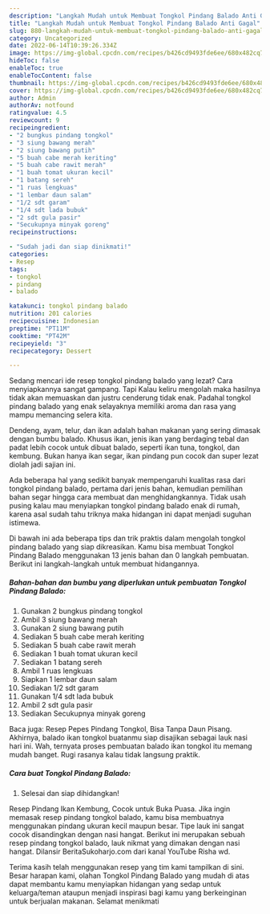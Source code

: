 ```yaml
---
description: "Langkah Mudah untuk Membuat Tongkol Pindang Balado Anti Gagal"
title: "Langkah Mudah untuk Membuat Tongkol Pindang Balado Anti Gagal"
slug: 880-langkah-mudah-untuk-membuat-tongkol-pindang-balado-anti-gagal
category: Uncategorized
date: 2022-06-14T10:39:26.334Z
image: https://img-global.cpcdn.com/recipes/b426cd9493fde6ee/680x482cq70/tongkol-pindang-balado-foto-resep-utama.jpg
hideToc: false
enableToc: true
enableTocContent: false
thumbnail: https://img-global.cpcdn.com/recipes/b426cd9493fde6ee/680x482cq70/tongkol-pindang-balado-foto-resep-utama.jpg
cover: https://img-global.cpcdn.com/recipes/b426cd9493fde6ee/680x482cq70/tongkol-pindang-balado-foto-resep-utama.jpg
author: Admin
authorAv: notfound
ratingvalue: 4.5
reviewcount: 9
recipeingredient:
- "2 bungkus pindang tongkol"
- "3 siung bawang merah"
- "2 siung bawang putih"
- "5 buah cabe merah keriting"
- "5 buah cabe rawit merah"
- "1 buah tomat ukuran kecil"
- "1 batang sereh"
- "1 ruas lengkuas"
- "1 lembar daun salam"
- "1/2 sdt garam"
- "1/4 sdt lada bubuk"
- "2 sdt gula pasir"
- "Secukupnya minyak goreng"
recipeinstructions:

- "Sudah jadi dan siap dinikmati!"
categories:
- Resep
tags:
- tongkol
- pindang
- balado

katakunci: tongkol pindang balado 
nutrition: 201 calories
recipecuisine: Indonesian
preptime: "PT11M"
cooktime: "PT42M"
recipeyield: "3"
recipecategory: Dessert

---
```



Sedang mencari ide resep tongkol pindang balado yang lezat? Cara menyiapkannya sangat gampang. Tapi Kalau keliru mengolah maka hasilnya tidak akan memuaskan dan justru cenderung tidak enak. Padahal tongkol pindang balado yang enak selayaknya memiliki aroma dan rasa yang mampu memancing selera kita.


Dendeng, ayam, telur, dan ikan adalah bahan makanan yang sering dimasak dengan bumbu balado. Khusus ikan, jenis ikan yang berdaging tebal dan padat lebih cocok untuk dibuat balado, seperti ikan tuna, tongkol, dan kembung. Bukan hanya ikan segar, ikan pindang pun cocok dan super lezat diolah jadi sajian ini.

Ada beberapa hal yang sedikit banyak mempengaruhi kualitas rasa dari tongkol pindang balado, pertama dari jenis bahan, kemudian pemilihan bahan segar hingga cara membuat dan menghidangkannya. Tidak usah pusing kalau mau menyiapkan tongkol pindang balado enak di rumah, karena asal sudah tahu triknya maka hidangan ini dapat menjadi suguhan istimewa.


Di bawah ini ada beberapa tips dan trik praktis dalam mengolah tongkol pindang balado yang siap dikreasikan. Kamu bisa membuat Tongkol Pindang Balado menggunakan 13 jenis bahan dan 0 langkah pembuatan. Berikut ini langkah-langkah untuk membuat hidangannya.

<!--inarticleads1-->

##### Bahan-bahan dan bumbu yang diperlukan untuk pembuatan Tongkol Pindang Balado:

1. Gunakan 2 bungkus pindang tongkol
1. Ambil 3 siung bawang merah
1. Gunakan 2 siung bawang putih
1. Sediakan 5 buah cabe merah keriting
1. Sediakan 5 buah cabe rawit merah
1. Sediakan 1 buah tomat ukuran kecil
1. Sediakan 1 batang sereh
1. Ambil 1 ruas lengkuas
1. Siapkan 1 lembar daun salam
1. Sediakan 1/2 sdt garam
1. Gunakan 1/4 sdt lada bubuk
1. Ambil 2 sdt gula pasir
1. Sediakan Secukupnya minyak goreng


Baca juga: Resep Pepes Pindang Tongkol, Bisa Tanpa Daun Pisang. Akhirnya, balado ikan tongkol buatanmu siap disajikan sebagai lauk nasi hari ini. Wah, ternyata proses pembuatan balado ikan tongkol itu memang mudah banget. Rugi rasanya kalau tidak langsung praktik. 

<!--inarticleads2-->

##### Cara buat Tongkol Pindang Balado:


1. Selesai dan siap dihidangkan!

Resep Pindang Ikan Kembung, Cocok untuk Buka Puasa. Jika ingin memasak resep pindang tongkol balado, kamu bisa membuatnya menggunakan pindang ukuran kecil maupun besar. Tipe lauk ini sangat cocok disandingkan dengan nasi hangat. Berikut ini merupakan sebuah resep pindang tongkol balado, lauk nikmat yang dimakan dengan nasi hangat. Dilansir BeritaSukoharjo.com dari kanal YouTube Risha wd. 

Terima kasih telah menggunakan resep yang tim kami tampilkan di sini. Besar harapan kami, olahan Tongkol Pindang Balado yang mudah di atas dapat membantu kamu menyiapkan hidangan yang sedap untuk keluarga/teman ataupun menjadi inspirasi bagi kamu yang berkeinginan untuk berjualan makanan. Selamat menikmati
